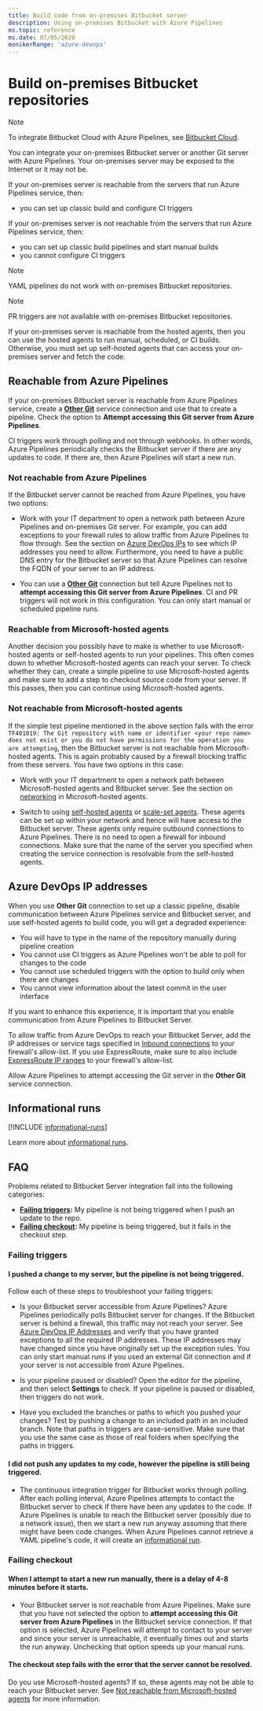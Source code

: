 ```yaml
---
title: Build code from on-premises Bitbucket server
description: Using on-premises Bitbucket with Azure Pipelines
ms.topic: reference
ms.date: 07/05/2020
monikerRange: 'azure-devops'
---
```


# Build on-premises Bitbucket repositories

> [!NOTE]
> To integrate Bitbucket Cloud with Azure Pipelines, see [Bitbucket Cloud](bitbucket.md).

You can integrate your on-premises Bitbucket server or another Git server with Azure Pipelines. Your on-premises server may be exposed to the Internet or it may not be.

If your on-premises server is reachable from the servers that run Azure Pipelines service, then:
- you can set up classic build and configure CI triggers

If your on-premises server is not reachable from the servers that run Azure Pipelines service, then:
- you can set up classic build pipelines and start manual builds
- you cannot configure CI triggers

> [!NOTE] 
> YAML pipelines do not work with on-premises Bitbucket repositories.

> [!NOTE] 
> PR triggers are not available with on-premises Bitbucket repositories.

If your on-premises server is reachable from the hosted agents, then you can use the hosted agents to run manual, scheduled, or CI builds. Otherwise, you must set up self-hosted agents that can access your on-premises server and fetch the code.

## Reachable from Azure Pipelines

If your on-premises Bitbucket server is reachable from Azure Pipelines service, create a **[Other Git](../library/service-endpoints.md#external-git-service-connection)** service connection and use that to create a pipeline. Check the option to **Attempt accessing this Git server from Azure Pipelines**.

CI triggers work through polling and not through webhooks. In other words, Azure Pipelines periodically checks the Bitbucket server if there are any updates to code. If there are, then Azure Pipelines will start a new run.

### Not reachable from Azure Pipelines

If the Bitbucket server cannot be reached from Azure Pipelines, you have two options:

* Work with your IT department to open a network path between Azure Pipelines and on-premises Git server. For example, you can add exceptions to your firewall rules to allow traffic from Azure Pipelines to flow through. See the section on [Azure DevOps IPs](#azure-devops-ip-addresses) to see which IP addresses you need to allow. Furthermore, you need to have a public DNS entry for the Bitbucket server so that Azure Pipelines can resolve the FQDN of your server to an IP address.

* You can use a **[Other Git](../library/service-endpoints.md#external-git-service-connection)** connection but tell Azure Pipelines not to **attempt accessing this Git server from Azure Pipelines**. CI and PR triggers will not work in this configuration. You can only start manual or scheduled pipeline runs.

### Reachable from Microsoft-hosted agents

Another decision you possibly have to make is whether to use Microsoft-hosted agents or self-hosted agents to run your pipelines. This often comes down to whether Microsoft-hosted agents can reach your server. To check whether they can, create a simple pipeline to use Microsoft-hosted agents and make sure to add a step to checkout source code from your server. If this passes, then you can continue using Microsoft-hosted agents.

### Not reachable from Microsoft-hosted agents

If the simple test pipeline mentioned in the above section fails with the error `TF401019: The Git repository with name or identifier <your repo name> does not exist or you do not have permissions for the operation you are attempting`, then the Bitbucket server is not reachable from Microsoft-hosted agents. This is again probably caused by a firewall blocking traffic from these servers. You have two options in this case:

* Work with your IT department to open a network path between Microsoft-hosted agents and Bitbucket server. See the section on [networking](../agents/hosted.md#agent-ip-ranges) in Microsoft-hosted agents.

* Switch to using [self-hosted agents](../agents/agents.md) or [scale-set agents](../agents/scale-set-agents.md). These agents can be set up within your network and hence will have access to the Bitbucket server. These agents only require outbound connections to Azure Pipelines. There is no need to open a firewall for inbound connections. Make sure that the name of the server you specified when creating the service connection is resolvable from the self-hosted agents.

## Azure DevOps IP addresses

When you use **Other Git** connection to set up a classic pipeline, disable communication between Azure Pipelines service and Bitbucket server, and use self-hosted agents to build code, you will get a degraded experience:

* You will have to type in the name of the repository manually during pipeline creation
* You cannot use CI triggers as Azure Pipelines won't be able to poll for changes to the code
* You cannot use scheduled triggers with the option to build only when there are changes
* You cannot view information about the latest commit in the user interface

If you want to enhance this experience, it is important that you enable communication from Azure Pipelines to Bitbucket Server. 

To allow traffic from Azure DevOps to reach your Bitbucket Server, add the IP addresses or service tags specified in [Inbound connections](../../organizations/security/allow-list-ip-url.md#inbound-connections) to your firewall's allow-list. If you use ExpressRoute, make sure to also include [ExpressRoute IP ranges](../../organizations/security/allow-list-ip-url.md#azure-devops-expressroute-connections) to your firewall's allow-list.

Allow Azure Pipelines to attempt accessing the Git server in the **Other Git** service connection.

## Informational runs
[!INCLUDE [informational-runs](../includes/information-run-include.md)]

Learn more about [informational runs](../process/information-run.md).

## FAQ

Problems related to Bitbucket Server integration fall into the following categories:

* **[Failing triggers](#failing-triggers):** My pipeline is not being triggered when I push an update to the repo.
* **[Failing checkout](#failing-checkout):** My pipeline is being triggered, but it fails in the checkout step.

### Failing triggers

#### I pushed a change to my server, but the pipeline is not being triggered.

Follow each of these steps to troubleshoot your failing triggers:

* Is your Bitbucket server accessible from Azure Pipelines? Azure Pipelines periodically polls Bitbucket server for changes. If the Bitbucket server is behind a firewall, this traffic may not reach your server. See [Azure DevOps IP Addresses](#azure-devops-ip-addresses) and verify that you have granted exceptions to all the required IP addresses. These IP addresses may have changed since you have originally set up the exception rules. You can only start manual runs if you used an external Git connection and if your server is not accessible from Azure Pipelines.

* Is your pipeline paused or disabled? Open the editor for the pipeline, and then select **Settings** to check. If your pipeline is paused or disabled, then triggers do not work.

* Have you excluded the branches or paths to which you pushed your changes? Test by pushing a change to an included path in an included branch. Note that paths in triggers are case-sensitive. Make sure that you use the same case as those of real folders when specifying the paths in triggers.

#### I did not push any updates to my code, however the pipeline is still being triggered.

* The continuous integration trigger for Bitbucket works through polling. After each polling interval, Azure Pipelines attempts to contact the Bitbucket server to check if there have been any updates to the code. If Azure Pipelines is unable to reach the Bitbucket server (possibly due to a network issue), then we start a new run anyway assuming that there might have been code changes. When Azure Pipelines cannot retrieve a YAML pipeline's code, it will create an [informational run](../process/information-run.md).

### Failing checkout

#### When I attempt to start a new run manually, there is a delay of 4-8 minutes before it starts.

* Your Bitbucket server is not reachable from Azure Pipelines. Make sure that you have not selected the option to **attempt accessing this Git server from Azure Pipelines** in the Bitbucket service connection. If that option is selected, Azure Pipelines will attempt to contact to your server and since your server is unreachable, it eventually times out and starts the run anyway. Unchecking that option speeds up your manual runs.

#### The checkout step fails with the error that the server cannot be resolved.

Do you use Microsoft-hosted agents? If so, these agents may not be able to reach your Bitbucket server. See [Not reachable from Microsoft-hosted agents](#not-reachable-from-microsoft-hosted-agents) for more information.
